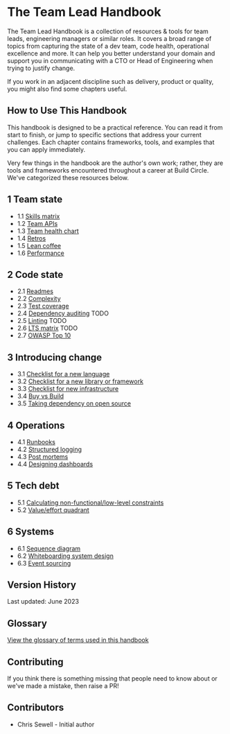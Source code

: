 # The Team Lead Handbook
The Team Lead Handbook is a collection of resources & tools for team leads, engineering managers or similar roles. It covers a broad range of topics from capturing the state of a dev team, code health, operational excellence and more. It can help you better understand your domain and support you in communicating with a CTO or Head of Engineering when trying to justify change.

If you work in an adjacent discipline such as delivery, product or quality, you might also find some chapters useful.

## How to Use This Handbook
This handbook is designed to be a practical reference. You can read it from start to finish, or jump to specific sections that address your current challenges. Each chapter contains frameworks, tools, and examples that you can apply immediately.

Very few things in the handbook are the author's own work; rather, they are tools and frameworks encountered throughout a career at Build Circle. We've categorized these resources below.

## 1 Team state

* 1.1 [Skills matrix](/chapter_1/skills_matrix.md)
* 1.2 [Team APIs](/chapter_1/team_apis.md)
* 1.3 [Team health chart](/chapter_1/team_health_chart.md)
* 1.4 [Retros](/chapter_1/retros.md)
* 1.5 [Lean coffee](/chapter_1/lean_coffee.md)
* 1.6 [Performance](/chapter_1/performance.md)

## 2 Code state

* 2.1 [Readmes](/chapter_2/readmes.md)
* 2.2 [Complexity](/chapter_2/complexity.md)
* 2.3 [Test coverage](/chapter_2/tests.md)
* 2.4 [Dependency auditing](/chapter_2/dep_audit.md) TODO
* 2.5 [Linting](/chapter_2/code_styling.md) TODO
* 2.6 [LTS matrix](/chapter_2/lts_matrix.md) TODO
* 2.7 [OWASP Top 10](/chapter_2/owasp_10.md)

## 3 Introducing change

* 3.1 [Checklist for a new language](/chapter_3/new_language_checklist.md)
* 3.2 [Checklist for a new library or framework](/chapter_3/new_library_framework_checklist.md)
* 3.3 [Checklist for new infrastructure](/chapter_3/new_infrastructure_checklist.md)
* 3.4 [Buy vs Build](/chapter_3/buy_vs_build.md)
* 3.5 [Taking dependency on open source](/chapter_3/open_source_dependency.md)

## 4 Operations

* 4.1 [Runbooks](/chapter_4/runbooks.md)
* 4.2 [Structured logging](/chapter_4/structured_logging.md)
* 4.3 [Post mortems](/chapter_4/post_mortems.md)
* 4.4 [Designing dashboards](/chapter_4/designing_dashboards.md)

## 5 Tech debt

* 5.1 [Calculating non-functional/low-level constraints](/chapter_5/non_functional_constraints.md)
* 5.2 [Value/effort quadrant](/chapter_5/value_effort_quad.md)

## 6 Systems

* 6.1 [Sequence diagram](/chapter_6/sequence_diagram.md)
* 6.2 [Whiteboarding system design](/chapter_6/whiteboarding_system_design.md)
* 6.3 [Event sourcing](/chapter_6/event_sourcing.md)

## Version History
Last updated: June 2023

## Glossary
[View the glossary of terms used in this handbook](/glossary.md)

## Contributing
If you think there is something missing that people need to know about or we've made a mistake, then raise a PR!

## Contributors
- Chris Sewell - Initial author
